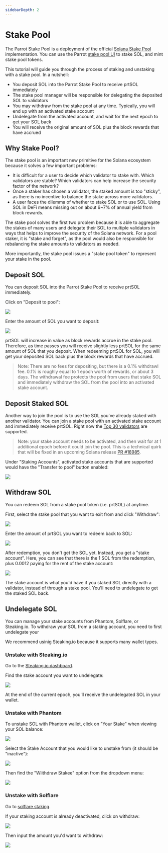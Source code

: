```yaml
---
sidebarDepth: 2
---
```


# Stake Pool

The Parrot Stake Pool is a deployment of the official [Solana Stake Pool](https://spl.solana.com/stake-pool) implementation. You can use the Parrot [stake pool UI](https://parrot.fi/stake-sol/) to stake SOL, and mint stake pool tokens.

This tutorial will guide you through the process of staking and unstaking with a stake pool. In a nutshell:

- You deposit SOL into the Parrot Stake Pool to receive prtSOL immediately
- The stake pool manager will be responsible for delegating the deposited SOL to validators
- You may withdraw from the stake pool at any time. Typically, you will end up with an activated stake account
- Undelegate from the activated account, and wait for the next epoch to get your SOL back
- You will receive the original amount of SOL plus the block rewards that have accrued

## Why Stake Pool?

The stake pool is an important new primitive for the Solana ecosystem because it solves a few important problems:

- It is difficult for a user to decide which validator to stake with. Which
  validators are stable? Which validators can help increase the security factor
  of the network?
- Once a staker has chosen a validator, the staked amount is too "sticky", as
  there is no incentive to balance the stake across more validators.
- A user faces the dilemma of whether to stake SOL or to use SOL. Using SOL in
  DeFi means missing out on about 6~7% of annual yield from block rewards.

The stake pool solves the first two problem because it is able to aggregate the
stakes of many users and delegate their SOL to multiple validators in ways
that helps to improve the security of the Solana network. For a pool staker, it is
"stake and forget", as the pool would also be responsible for rebalancing the
stake amounts to validators as needed.

More importantly, the stake pool issues a "stake pool token" to represent
your stake in the pool.

## Deposit SOL

You can deposit SOL into the Parrot Stake Pool to receive prtSOL immediately.

Click on "Deposit to pool":

![](./spool/deposit-sol.png)

Enter the amount of SOL you want to deposit:

![](./spool/deposit-sol-amount.png)

prtSOL will increase in value as block rewards accrue in the stake
pool. Therefore, as time passes you will receive slightly less prtSOL for the same amount of SOL that you deposit. When
redeeming prtSOL for SOL, you will get your deposited SOL back plus the block
rewards that have accrued.

> Note: There are no fees for depositing, but there is a 0.1% withdrawl fee. 0.1% is roughly
> equal to 1 epoch worth of rewards, or about 3 days. The withdrawal fee protects
> the pool from users that stake SOL and immediately withdraw the SOL from the
> pool into an activated stake account.

## Deposit Staked SOL

Another way to join the pool is to use the SOL you've already staked with
another validator. You can join a stake pool with an activated stake account and immediately receive prtSOL. Right now the [Top 30 validators](./top30-validators.html) are supported.

> Note: your stake account needs to be activated, and then wait for at 1 additional epoch before it could join the pool. This is a technical quirk that will be fixed in an upcoming Solana release [PR #18985](https://github.com/solana-labs/solana/pull/18985).

Under "Staking Accounts", activated stake accounts that are supported would have the "Transfer to pool" button enabled:

![](./spool/transfer-activated-stake.png)

## Withdraw SOL

You can redeem SOL from a stake pool token (i.e. prtSOL) at anytime.

First, select the stake pool that you want to exit from and click "Withdraw":

![](./spool/withdraw.png)

Enter the amount of prtSOL you want to redeem back to SOL:

![](./spool/withdraw-amount.png)

After redemption, you don't get the SOL yet. Instead, you get a "stake account". Here, you can see that there is the 1 SOL from the redemption, plus 0.0012 paying for the rent of the stake account:

![](./spool/withdrawn-stake-account.png)

The stake account is what you'd have if you staked SOL directly with a validator, instead of through a stake pool. You'll need to undelegate to get the staked SOL back.

## Undelegate SOL

You can manage your stake accounts from Phantom, Solflare, or Steaking.io. To withdraw your SOL from a staking account, you need to first undelegate your

We recommend usinig Steaking.io because it supports many wallet types.

### Unstake with Steaking.io

Go to the [Steaking.io dashboard](https://dashboard.steaking.io/stake).

Find the stake account you want to undelegate:

![](./spool/undelegate.png)

At the end of the current epoch, you'll receive the undelegated SOL in your wallet.

### Unstake with Phantom

To unstake SOL with Phantom wallet, click on "Your Stake" when viewing your SOL balance:

![](./spool/phantom-unstake.png)

Select the Stake Account that you would like to unstake from (it should be "inactive"):

![](./spool/phantom-unstake-select-account.png)

Then find the "Wiithdraw Stakee" option from the dropdown menu:

![](./spool/phantom-withdraw-stake.png)

### Unstake with Solflare

Go to [solflare staking](https://solflare.com/staking).

If your staking account is already deactivated, click on withdraw:

![](./spool/solflare-unstake.png)

Then input the amount you'd want to withdraw:

![](./spool/solflare-unstake-amount.png)
